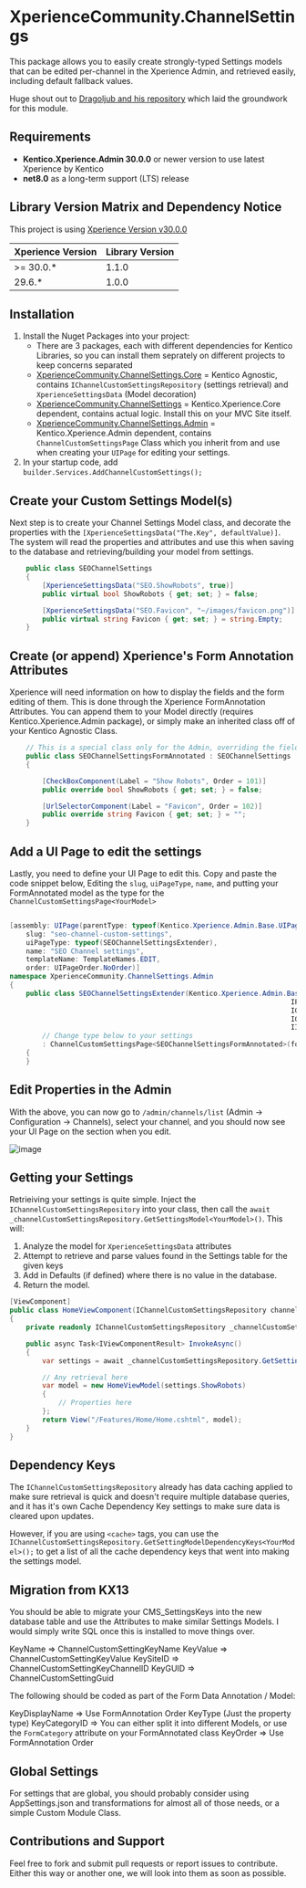 # XperienceCommunity.ChannelSettings
This package allows you to easily create strongly-typed Settings models that can be edited per-channel in the Xperience Admin, and retrieved easily, including default fallback values.

Huge shout out to [Dragoljub and his repository](https://github.com/drilic/xperience-ui-customsettings) which laid the groundwork for this module.

## Requirements
* **Kentico.Xperience.Admin 30.0.0** or newer version to use latest Xperience by Kentico
* **net8.0** as a long-term support (LTS) release

## Library Version Matrix and Dependency Notice

This project is using [Xperience Version v30.0.0](https://docs.kentico.com/changelog#refresh-november-14-2024)

| Xperience Version  | Library Version |
| ------------------ | --------------- |
| >= 30.0.*          | 1.1.0           |
|    29.6.*          | 1.0.0           |


## Installation
1. Install the Nuget Packages into your project:
    * There are 3 packages, each with different dependencies for Kentico Libraries, so you can install them seprately on different projects to keep concerns separated
    * [XperienceCommunity.ChannelSettings.Core](https://www.nuget.org/packages/XperienceCommunity.ChannelSettings.Core) = Kentico Agnostic, contains `IChannelCustomSettingsRepository` (settings retrieval) and `XperienceSettingsData` (Model decoration)
    * [XperienceCommunity.ChannelSettings](https://www.nuget.org/packages/XperienceCommunity.ChannelSettings) = Kentico.Xperience.Core dependent, contains actual logic.  Install this on your MVC Site itself.
    * [XperienceCommunity.ChannelSettings.Admin](https://www.nuget.org/packages/XperienceCommunity.ChannelSettings.Admin) = Kentico.Xperience.Admin dependent, contains `ChannelCustomSettingsPage` Class which you inherit from and use when creating your `UIPage` for editing your settings.
2. In your startup code, add `builder.Services.AddChannelCustomSettings();`

## Create your Custom Settings Model(s)

Next step is to create your Channel Settings Model class, and decorate the properties with the `[XperienceSettingsData("The.Key", defaultValue)]`.  The system will read the properties and attributes and use this when saving to the database and retrieving/building your model from settings.

``` csharp
    public class SEOChannelSettings
    {
        [XperienceSettingsData("SEO.ShowRobots", true)]
        public virtual bool ShowRobots { get; set; } = false;

        [XperienceSettingsData("SEO.Favicon", "~/images/favicon.png")]
        public virtual string Favicon { get; set; } = string.Empty;
    }
```

## Create (or append) Xperience's Form Annotation Attributes

Xperience will need information on how to display the fields and the form editing of them.  This is done through the Xperience FormAnnotation Attributes.  You can append them to your Model directly (requires Kentico.Xperience.Admin package), or simply make an inherited class off of your Kentico Agnostic Class.

``` csharp
    // This is a special class only for the Admin, overriding the fields and adding the Form Annotations to them.
    public class SEOChannelSettingsFormAnnotated : SEOChannelSettings
    {

        [CheckBoxComponent(Label = "Show Robots", Order = 101)]
        public override bool ShowRobots { get; set; } = false;

        [UrlSelectorComponent(Label = "Favicon", Order = 102)]
        public override string Favicon { get; set; } = "";
    }

```

## Add a UI Page to edit the settings

Lastly, you need to define your UI Page to edit this.  Copy and paste the code snippet below, Editing the `slug`, `uiPageType`, `name`, and putting your FormAnnotated model as the type for the `ChannelCustomSettingsPage<YourModel>`

``` csharp

[assembly: UIPage(parentType: typeof(Kentico.Xperience.Admin.Base.UIPages.ChannelEditSection),
    slug: "seo-channel-custom-settings",
    uiPageType: typeof(SEOChannelSettingsExtender),
    name: "SEO Channel settings",
    templateName: TemplateNames.EDIT,
    order: UIPageOrder.NoOrder)]
namespace XperienceCommunity.ChannelSettings.Admin
{
    public class SEOChannelSettingsExtender(Kentico.Xperience.Admin.Base.Forms.Internal.IFormItemCollectionProvider formItemCollectionProvider,
                                                                     IFormDataBinder formDataBinder,
                                                                     IChannelCustomSettingsRepository customChannelSettingsRepository,
                                                                     IChannelSettingsInternalHelper channelCustomSettingsInfoHandler,
                                                                     IInfoProvider<ChannelInfo> channelInfoProvider) 
        // Change type below to your settings
        : ChannelCustomSettingsPage<SEOChannelSettingsFormAnnotated>(formItemCollectionProvider, formDataBinder, customChannelSettingsRepository, channelCustomSettingsInfoHandler, channelInfoProvider)
    {
    }

```


## Edit Properties in the Admin

With the above, you can now go to `/admin/channels/list` (Admin -> Configuration -> Channels), select your channel, and you should now see your UI Page on the section when you edit.

![image](https://github.com/user-attachments/assets/42b71fa7-aa5b-47d5-b188-f8a63a040294)


## Getting your Settings

Retrieiving your settings is quite simple.  Inject the `IChannelCustomSettingsRepository` into your class, then call the `await _channelCustomSettingsRepository.GetSettingsModel<YourModel>()`.  This will:

1. Analyze the model for `XperienceSettingsData` attributes
2. Attempt to retrieve and parse values found in the Settings table for the given keys
3. Add in Defaults (if defined) where there is no value in the database.
4. Return the model.

``` csharp
[ViewComponent]
public class HomeViewComponent(IChannelCustomSettingsRepository channelCustomSettingsRepository) : ViewComponent
{
    private readonly IChannelCustomSettingsRepository _channelCustomSettingsRepository = channelCustomSettingsRepository;

    public async Task<IViewComponentResult> InvokeAsync()
    {
        var settings = await _channelCustomSettingsRepository.GetSettingsModel<SEOChannelSettings>();

        // Any retrieval here
        var model = new HomeViewModel(settings.ShowRobots)
        {
            // Properties here
        };
        return View("/Features/Home/Home.cshtml", model);
    }
}

```

## Dependency Keys
The `IChannelCustomSettingsRepository` already has data caching applied to make sure retrieval is quick and doesn't require multiple database queries, and it has it's own Cache Dependency Key settings to make sure data is cleared upon updates.

However, if you are using `<cache>` tags, you can use the `IChannelCustomSettingsRepository.GetSettingModelDependencyKeys<YourModel>();` to get a list of all the cache dependency keys that went into making the settings model.

## Migration from KX13

You should be able to migrate your CMS_SettingsKeys into the new database table and use the Attributes to make similar Settings Models.  I would simply write SQL once this is installed to move things over.

KeyName => ChannelCustomSettingKeyName
KeyValue => ChannelCustomSettingKeyValue
KeySiteID => ChannelCustomSettingKeyChannelID
KeyGUID => ChannelCustomSettingGuid

The following should be coded as part of the Form Data Annotation / Model:

KeyDisplayName => Use FormAnnotation Order
KeyType (Just the property type)
KeyCategoryID => You can either split it into different Models, or use the `FormCategory` attribute on your FormAnnotated class
KeyOrder => Use FormAnnotation Order

## Global Settings

For settings that are global, you should probably consider using AppSettings.json and transformations for almost all of those needs, or a simple Custom Module Class.

## Contributions and Support

Feel free to fork and submit pull requests or report issues to contribute. Either this way or another one, we will look into them as soon as possible. 
